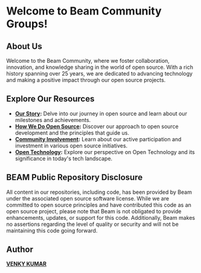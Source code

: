 # Welcome to Beam Community Groups!

## About Us
Welcome to the Beam Community, where we foster collaboration, innovation, and knowledge sharing in the world of open source. With a rich history spanning over 25 years, we are dedicated to advancing technology and making a positive impact through our open source projects.

## Explore Our Resources
* **[Our Story](https://beam-community.org/):** Delve into our journey in open source and learn about our milestones and achievements.
* **[How We Do Open Source](https://beam-community.org/):** Discover our approach to open source development and the principles that guide us.
* **[Community Involvement](https://beam-community.org/):** Learn about our active participation and investment in various open source initiatives.
* **[Open Technology](https://beam-community.org/):** Explore our perspective on Open Technology and its significance in today's tech landscape.

## BEAM Public Repository Disclosure
All content in our repositories, including code, has been provided by Beam under the associated open source software license. While we are committed to open source principles and have contributed this code as an open source project, please note that Beam is not obligated to provide enhancements, updates, or support for this code. Additionally, Beam makes no assertions regarding the level of quality or security and will not be maintaining this code going forward.

## Author
**[VENKY KUMAR](https://github.com/BoddepallyVenkatesh06)**
